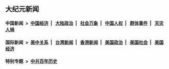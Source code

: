 ## 大纪元新闻

#### 中国新闻 &nbsp;>&nbsp; [中国经济](indexes/ncid283/README.md?10291245) &nbsp;| &nbsp; [大陆政治](indexes/ncid277/README.md?10291245) &nbsp;| &nbsp; [社会万象](indexes/ncid282/README.md?10291245) &nbsp;| &nbsp; [中国人权](indexes/ncid278/README.md?10291245) &nbsp;| &nbsp; [群体事件](indexes/ncid279/README.md?10291245) &nbsp;| &nbsp; [天灾人祸](indexes/ncid280/README.md?10291245)

#### 国际新闻 &nbsp;>&nbsp; [美中关系](indexes/nf1412576/README.md?10291245) &nbsp;| &nbsp; [台湾新闻](indexes/ncid1349361/README.md?10291245) &nbsp;| &nbsp; [香港新闻](indexes/ncid1349362/README.md?10291245) &nbsp;| &nbsp; [美国政治](indexes/ncid1078159/README.md?10291245) &nbsp;| &nbsp; [美国社会](indexes/ncid1078160/README.md?10291245) &nbsp;| &nbsp; [美国经济](indexes/ncid1078158/README.md?10291245)

#### 特别专题 &nbsp;>&nbsp; [中共百年历史](https://github.com/epoch-news/epoch-special/blob/master/README.md?10291245)  
